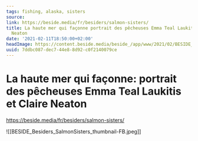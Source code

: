 ```yaml
---
tags: fishing, alaska, sisters
source:
link: https://beside.media/fr/besiders/salmon-sisters/
title: La haute mer qui façonne portrait des pêcheuses Emma Teal Laukitis et Claire
  Neaton
date: '2021-02-11T18:50:00+02:00'
headImage: https://content.beside.media/beside_/app/www/2021/02/BESIDE_Besiders_SalmonSisters_thumbnail-FB.jpg
uuid: 7ddbc087-dec7-44e8-8d92-c0f2140079ce
---
```


# La haute mer qui façonne: portrait des pêcheuses Emma Teal Laukitis et Claire Neaton
https://beside.media/fr/besiders/salmon-sisters/

![[BESIDE_Besiders_SalmonSisters_thumbnail-FB.jpeg]]
